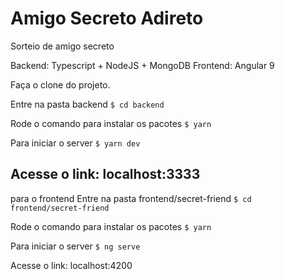 # Amigo Secreto Adireto
Sorteio de amigo secreto

Backend: Typescript + NodeJS + MongoDB
Frontend: Angular 9

Faça o clone do projeto.

Entre na pasta backend
`$ cd backend`

Rode o comando para instalar os pacotes
`$ yarn`

Para iniciar o server
`$ yarn dev`

Acesse o link: localhost:3333
-------------------

para o frontend
Entre na pasta frontend/secret-friend
`$ cd frontend/secret-friend`

Rode o comando para instalar os pacotes
`$ yarn`

Para iniciar o server
`$ ng serve`

Acesse o link: localhost:4200
